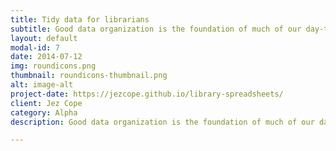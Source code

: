 ```yaml
---
title: Tidy data for librarians
subtitle: Good data organization is the foundation of much of our day-to-day work in libraries.
layout: default
modal-id: 7
date: 2014-07-12
img: roundicons.png
thumbnail: roundicons-thumbnail.png
alt: image-alt
project-date: https://jezcope.github.io/library-spreadsheets/
client: Jez Cope
category: Alpha
description: Good data organization is the foundation of much of our day-to-day work in libraries. Most librarians have data or do data entry in spreadsheets.

---
```

